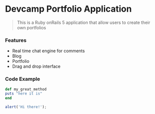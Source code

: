 # Devcamp Portfolio Application

> This is a Ruby onRails 5 application that allow users to create their own portfolios

### Features

- Real time chat engine for comments
- Blog
- Portfolio
- Drag and drop interface

### Code Example

```ruby
def my_great_method
puts "here it is"
end
```

```javascript
alert('Hi there!');
```